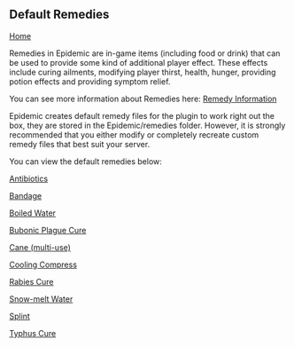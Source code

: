 ## Default Remedies

[Home](https://torpkev.github.io/epidemic_docs)

Remedies in Epidemic are in-game items (including food or drink) that can be used to provide some kind of additional player effect.  These effects include curing ailments, modifying player thirst, health, hunger, providing potion effects and providing symptom relief.

You can see more information about Remedies here: [Remedy Information](https://torpkev.github.io/epidemic_docs/remedies)

Epidemic creates default remedy files for the plugin to work right out the box, they are stored in the Epidemic/remedies folder.  However, it is strongly recommended that you either modify or completely recreate custom remedy files that best suit your server.

You can view the default remedies below:

[Antibiotics](https://torpkev.github.io/epidemic_docs/defaults/remedies/antibiotics.yml)

[Bandage](https://torpkev.github.io/epidemic_docs/defaults/remedies/bandage.yml)

[Boiled Water](https://torpkev.github.io/epidemic_docs/defaults/remedies/boiled_water.yml)

[Bubonic Plague Cure](https://torpkev.github.io/epidemic_docs/defaults/remedies/bubonic_cure.yml)

[Cane (multi-use)](https://torpkev.github.io/epidemic_docs/defaults/remedies/cane.yml)

[Cooling Compress](https://torpkev.github.io/epidemic_docs/defaults/remedies/cooling_compress.yml)

[Rabies Cure](https://torpkev.github.io/epidemic_docs/defaults/remedies/rabies_cure.yml)

[Snow-melt Water](https://torpkev.github.io/epidemic_docs/defaults/remedies/snowmelt.yml)

[Splint](https://torpkev.github.io/epidemic_docs/defaults/remedies/splint.yml)

[Typhus Cure](https://torpkev.github.io/epidemic_docs/defaults/remedies/typhus_cure.yml)
